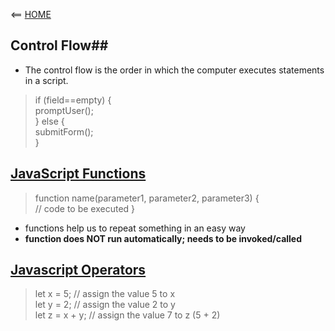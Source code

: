 <== [HOME](README.md)


## Control Flow##
* The control flow is the order in which the computer executes statements in a script. </br>
> if (field==empty) { </br>
>    promptUser();</br>
>} else {</br>
>    submitForm();</br>
>}

## [JavaScript Functions](https://www.w3schools.com/js/js_functions.asp)
>function name(parameter1, parameter2, parameter3) {</br>
>  // code to be executed
>}
* functions help us to repeat something in an easy way
* **function does NOT run automatically; needs to be invoked/called**

## [Javascript Operators](https://www.w3schools.com/js/js_operators.asp)
>let x = 5;         // assign the value 5 to x</br>
>let y = 2;         // assign the value 2 to y</br>
>let z = x + y;     // assign the value 7 to z (5 + 2)
